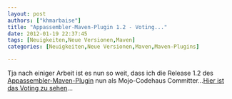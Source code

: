 ```yaml
---
layout: post
authors: ["khmarbaise"]
title: "Appassembler-Maven-Plugin 1.2 - Voting..."
date: 2012-01-19 22:37:45
tags: [Neuigkeiten,Neue Versionen,Maven]
categories: [Neuigkeiten,Neue Versionen,Maven,Maven-Plugins]

---
```

Tja nach einiger Arbeit ist es nun so weit, dass ich die Release 1.2 des 
[Appassembler-Maven-Plugin](http://mojo.codehaus.org/appassembler/appassembler-maven-plugin/) nun als 
Mojo-Codehaus Committer...[Hier ist das Voting zu sehen](http://old.nabble.com/-VOTE-2--Appassembler-Maven-Plugin-Version-1.2-td33170675.html)...
